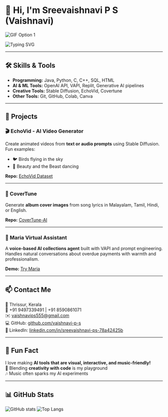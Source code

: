 # 👋 Hi, I'm Sreevaishnavi P S (Vaishnavi)

![GIF Option 1](https://media.giphy.com/media/3o7TKtnuHOHHUjR38Y/giphy-downsized-small.gif)  
<!-- Alternatives if you want to rotate: -->
<!-- ![GIF Option 2](https://media.giphy.com/media/xT0xeJpnrWC4XWblEk/giphy-downsized-small.gif) -->
<!-- ![GIF Option 3](https://media.giphy.com/media/l0MYt5jPR6QX5pnqM/giphy-downsized-small.gif) -->

![Typing SVG](https://readme-typing-svg.herokuapp.com?font=Fira+Code&size=20&pause=1000&color=00BFFF&width=500&lines=Hey!+I'm+Vaishnavi,+a+final+year+B.Tech+student+in+CS+Engineering.;I+love+working+on+AI,+generative+AI+projects,+and+prompt+engineering.;Always+exploring+creative+tech+tools+to+make+interactive+and+visual+AI+experiences.)

---

## 🛠 Skills & Tools
- **Programming:** Java, Python, C, C++, SQL, HTML  
- **AI & ML Tools:** OpenAI API, VAPI, Replit, Generative AI pipelines  
- **Creative Tools:** Stable Diffusion, EchoVid, Covertune  
- **Other Tools:** Git, GitHub, Colab, Canva  

---

## 🚀 Projects  

### 🎬 EchoVid - AI Video Generator
Create animated videos from **text or audio prompts** using Stable Diffusion.  
Fun examples:  
- 🐦 Birds flying in the sky  
- 👑 Beauty and the Beast dancing  

**Repo:** [EchoVid Dataset](https://github.com/vaishnavi-ps/EchoVid-Dataset)  

---

### 🎵 CoverTune
Generate **album cover images** from song lyrics in Malayalam, Tamil, Hindi, or English.  

**Repo:** [CoverTune-AI](https://github.com/vaishnavi-ps/CoverTune-AI)  

---

### 🤖 Maria Virtual Assistant
A **voice-based AI collections agent** built with VAPI and prompt engineering.  
Handles natural conversations about overdue payments with warmth and professionalism.  

**Demo:** [Try Maria](https://vapi.ai?demo=true&shareKey=e60f6900-cca8-47ae-abc7-dd4e5552ec8d&assistantId=2d6a031a-908b-4ec4-bda1-4313bcbee677)  

---

## 📫 Contact Me
📍 Thrissur, Kerala  
📱 +91 9497339491 | +91 8590861071  
✉️ vaishnavips555@gmail.com  
💻 GitHub: [github.com/vaishnavi-p-s](https://github.com/vaishnavi-p-s)  
💼 LinkedIn: [linkedin.com/in/sreevaishnavi-ps-78a42425b](https://www.linkedin.com/in/sreevaishnavi-ps-78a42425b)  

---

## 🌟 Fun Fact
I love making **AI tools that are visual, interactive, and music-friendly!**  
🎨 Blending **creativity with code** is my playground  
🎶 Music often sparks my AI experiments

---

## 📊 GitHub Stats
![GitHub stats](https://github-readme-stats.vercel.app/api?username=vaishnavi-p-s&show_icons=true&theme=radical)
![Top Langs](https://github-readme-stats.vercel.app/api/top-langs/?username=vaishnavi-p-s&layout=compact&theme=radical)
